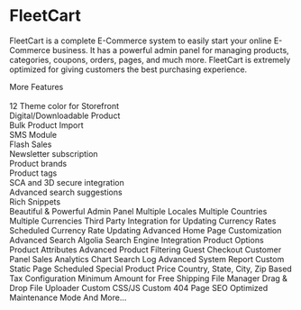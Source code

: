 # FleetCart
FleetCart is a complete E-Commerce system to easily start your online E-Commerce business. It has a powerful admin panel for managing products, categories, coupons, orders, pages, and much more. FleetCart is extremely optimized for giving customers the best purchasing experience.



More Features<br><br>
12 Theme color for Storefront<br>
Digital/Downloadable Product<br>
Bulk Product Import<br>
SMS Module<br>
Flash Sales<br>
Newsletter subscription<br>
Product brands<br>
Product tags<br>
SCA and 3D secure integration<br>
Advanced search suggestions<br>
Rich Snippets<br>
Beautiful & Powerful Admin Panel
Multiple Locales
Multiple Countries
Multiple Currencies
Third Party Integration for Updating Currency Rates
Scheduled Currency Rate Updating
Advanced Home Page Customization
Advanced Search
Algolia Search Engine Integration
Product Options
Product Attributes
Advanced Product Filtering
Guest Checkout
Customer Panel
Sales Analytics Chart
Search Log
Advanced System Report
Custom Static Page
Scheduled Special Product Price
Country, State, City, Zip Based Tax Configuration
Minimum Amount for Free Shipping
File Manager
Drag & Drop File Uploader
Custom CSS/JS
Custom 404 Page
SEO Optimized
Maintenance Mode
And More…
